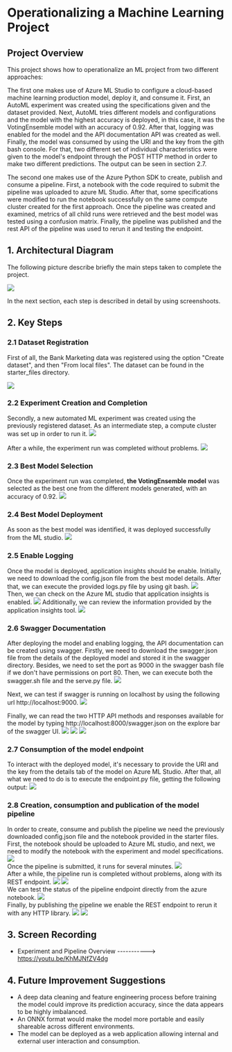 # Operationalizing a Machine Learning Project

## Project Overview

This project shows how to operationalize an ML project from two different approaches:

 The first one makes use of Azure ML Studio to configure a cloud-based machine learning production model, deploy it, and consume it. First, an AutoML experiment was created using the specifications given and the dataset provided. Next, AutoML tries different models and configurations and the model with the highest accuracy is deployed, in this case, it was the VotingEnsemble model with an accuracy of 0.92. After that, logging was enabled for the model and the API documentation API was created as well. Finally, the model was consumed by using the URI and the key from the gith bash console. For that, two different set of individual characteristics were given to the model's endpoint through the POST HTTP method in order to make two different predictions. The output can be seen in section 2.7. 

The second one makes use of the Azure Python SDK to create, publish and consume a pipeline. First, a notebook with the code required to submit the pipeline was uploaded to azure ML Studio. After that, some specifications were modified to run the notebook successfully on the same compute cluster created for the first approach. Once the pipeline was created and examined, metrics of all child runs were retrieved and the best model was tested using a confusion matrix. Finally, the pipeline was published and the rest API of the pipeline was used to rerun it and testing the endpoint.


## 1. Architectural Diagram

The following picture describe briefly the main steps taken to complete the project.

<img src=".\starter_files\images\project architecture.jpg">

In the next section, each step is described in detail by using screenshoots.


## 2. Key Steps

### 2.1 Dataset Registration

First of all, the Bank Marketing data was registered using the option "Create dataset", and then "From local files". The dataset can be found in the starter_files directory.

<img src=".\starter_files\images\Dataset Registration.jpg">

### 2.2 Experiment Creation and Completion

Secondly, a new automated ML experiment was created using the previously registered dataset. As an intermediate step, a compute cluster was set up in order to run it.
<img src=".\starter_files\images\Compute Cluster.jpg">

After a while, the experiment run was completed without problems.
<img src=".\starter_files\images\Experiment Completed.jpg">

### 2.3 Best Model Selection

Once the experiment run was completed, **the VotingEnsemble model** was selected as the best one from the different models generated, with an accuracy of 0.92.
<img src=".\starter_files\images\Best Model.jpg">

### 2.4 Best Model Deployment

As soon as the best model was identified, it was deployed successfully from the ML studio.
<img src=".\starter_files\images\Successful Deployment.jpg">

### 2.5 Enable Logging

Once the model is deployed, application insights should be enable. Initially, we need to download the config.json file from the best model details. After that, we can execute the provided logs.py file by using git bash.
<img src=".\starter_files\images\Logs File.jpg">
<br>Then, we can check on the Azure ML studio that application insights is enabled.
<img src=".\starter_files\images\Application Insights Enabled.jpg">
Additionally, we can review the information provided by the application insights tool.
<img src=".\starter_files\images\Application Insights Details.jpg">

### 2.6 Swagger Documentation

After deploying the model and enabling logging, the API documentation can be created using swagger. Firstly, we need to download the swagger.json file from the details of the deployed model and stored it in the swagger directory. Besides, we need to set the port as 9000 in the swagger bash file if we don't have permissions on port 80. Then, we can execute both the swagger.sh file and the serve.py file. 
<img src=".\starter_files\images\Swagger and Serve.jpg">

Next, we can test if swagger is running on localhost by using the following url http://localhost:9000.
<img src=".\starter_files\images\Swagger Localhost.jpg">

Finally, we can read the two HTTP API methods and responses available for the model by typing http://localhost:8000/swagger.json on the explore bar of the swagger UI.
<img src=".\starter_files\images\GET Request.jpg">
<img src=".\starter_files\images\Post Request 1.jpg">
<img src=".\starter_files\images\POST Request 2.jpg">

### 2.7 Consumption of the model endpoint
To interact with the deployed model, it's necessary to provide the URI and the key from the details tab of the model on Azure ML Studio. After that, all what we need to do is to execute the endpoint.py file, getting the following output:
<img src=".\starter_files\images\JSON Output.jpg">

### 2.8 Creation, consumption and publication of the model pipeline
In order to create, consume and publish the pipeline we need the previously downloaded config.json file and the notebook provided in the starter files. First, the notebook should be uploaded to Azure ML studio, and next, we need to modify the notebook with the experiment and model specifications.
<img src=".\starter_files\images\Pipeline Run.jpg">
<br> Once the pipeline is submitted, it runs for several minutes. 
<img src=".\starter_files\images\Data and Training.jpg">
<br> After a while, the pipeline run is completed without problems, along with its REST endpoint.
<img src=".\starter_files\images\Pipeline Completed.jpg">
<img src=".\starter_files\images\Pipeline Endpoint.jpg">
<br> We can test the status of the pipeline endpoint directly from the azure notebook.
<img src=".\starter_files\images\Pipeline Endpoint Status.jpg"> 
<br> Finally, by publishing the pipeline we enable the REST endpoint to rerun it with any HTTP library.
<img src=".\starter_files\images\Pipeline Rerun.jpg"> 
<img src=".\starter_files\images\Pipeline Rerun2.jpg"> 


## 3. Screen Recording

- Experiment and Pipeline Overview -----------> https://youtu.be/KhMJNfZV4dg  


## 4. Future Improvement Suggestions
- A deep data cleaning and feature engineering process before training the model could improve its prediction accuracy, since the data appears to be highly imbalanced.
- An ONNX format would make the model more portable and easily shareable across different environments.
- The model can be deployed as a web application allowing internal and external user interaction and consumption.

